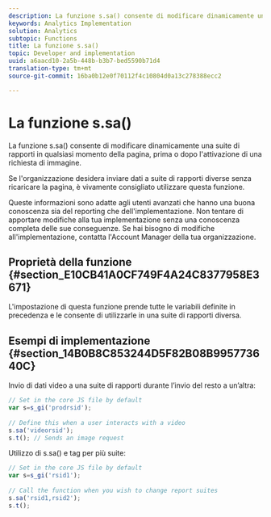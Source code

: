 ```yaml
---
description: La funzione s.sa() consente di modificare dinamicamente una suite di rapporti in qualsiasi momento della pagina, prima o dopo l'attivazione di una richiesta di immagine.
keywords: Analytics Implementation
solution: Analytics
subtopic: Functions
title: La funzione s.sa()
topic: Developer and implementation
uuid: a6aacd10-2a5b-448b-b3b7-bed5590b71d4
translation-type: tm+mt
source-git-commit: 16ba0b12e0f70112f4c10804d0a13c278388ecc2

---
```



# La funzione s.sa()

La funzione s.sa() consente di modificare dinamicamente una suite di rapporti in qualsiasi momento della pagina, prima o dopo l'attivazione di una richiesta di immagine.

Se l'organizzazione desidera inviare dati a suite di rapporti diverse senza ricaricare la pagina, è vivamente consigliato utilizzare questa funzione.

Queste informazioni sono adatte agli utenti avanzati che hanno una buona conoscenza sia del reporting che dell'implementazione. Non tentare di apportare modifiche alla tua implementazione senza una conoscenza completa delle sue conseguenze. Se hai bisogno di modifiche all'implementazione, contatta l'Account Manager della tua organizzazione.

## Proprietà della funzione {#section_E10CB41A0CF749F4A24C8377958E3671}

L'impostazione di questa funzione prende tutte le variabili definite in precedenza e le consente di utilizzarle in una suite di rapporti diversa.

## Esempi di implementazione {#section_14B0B8C853244D5F82B08B995773640C}

Invio di dati video a una suite di rapporti durante l’invio del resto a un’altra:

```js
// Set in the core JS file by default 
var s=s_gi('prodrsid'); 
 
// Define this when a user interacts with a video 
s.sa('videorsid'); 
s.t(); // Sends an image request
```

Utilizzo di s.sa() e tag per più suite:

```js
// Set in the core JS file by default 
var s=s_gi('rsid1'); 
 
// Call the function when you wish to change report suites 
s.sa('rsid1,rsid2'); 
s.t();
```


